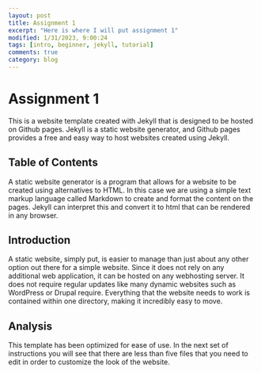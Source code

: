 ```yaml
---
layout: post
title: Assignment 1
excerpt: "Here is where I will put assignment 1"
modified: 1/31/2023, 9:00:24
tags: [intro, beginner, jekyll, tutorial]
comments: true
category: blog
---
```


# Assignment 1

This is a website template created with Jekyll that is designed to be hosted on Github pages. Jekyll is a static website generator, and Github pages provides a free and easy way to host websites created using Jekyll.

## Table of Contents
A static website generator is a program that allows for a website to be created using alternatives to HTML. In this case we are using a simple text markup language called Markdown to create and format the content on the pages. Jekyll can interpret this and convert it to html that can be rendered in any browser.

## Introduction
A static website, simply put, is easier to manage than just about any other option out there for a simple website. Since it does not rely on any additional web application, it can be hosted on any webhosting server. It does not require regular updates like many dynamic websites such as WordPress or Drupal require. Everything that the website needs to work is contained within one directory, making it incredibly easy to move.

## Analysis
This template has been optimized for ease of use. In the next set of instructions you will see that there are less than five files that you need to edit in order to customize the look of the website.
